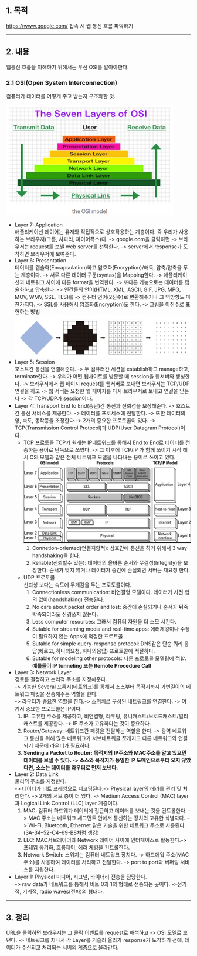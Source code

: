 ## 1. 목적

https://www.google.com/ 접속 시 웹 통신 흐름 파악하기

---

## 2. 내용

웹통신 흐름을 이해하기 위해서는 우선 OSI를 알아야한다.

### 2.1 OSI(Open System Interconnection)

컴퓨터가 데이터를 어떻게 주고 받는지 구조화한 것.

![OSI](Images/OSI.png)

- Layer 7: Application  
  애플리케이션 레이어는 유저와 직접적으로 상호작용하는 계층이다. 즉 우리가 사용하는 브라우저(크롬, 사파리, 파이어폭스)다.
  -> google.com을 클릭하면 -> 브라우저는 request를 보낼 web server를 선택한다. -> server에서 response가 도착하면 브라우저에 보여준다.
- Layer 6: Presentation  
  데이터를 캡슐화(Encapsulation)하고 암호화(Encryption)/해독, 압축/압축을 푸는 계층이다.
  -> 서로 다른 데이터 구문(syntax)을 Mapping한다. -> 애플리케이션과 네트워크 사이에 다른 format을 번역한다.
  -> 또다른 기능으로는 데이터를 캡슐화하고 압축한다.
  -> 인간들의 언어(HTML, XML, ASCII, GIF, JPG, MPG, MOV, WMV, SSL, TLS)를 -> 컴퓨터 언어(2진수)로 변환해주거나 그 역방향도 마찬가지다.
  -> SSL를 사용해서 암호화(Encryption)도 한다.
  -> 그림을 이진수로 표현하는 방법
  ![picturePexel](Images/picturePexel.png)
- Layer 5: Session  
  호스트간 통신을 연결해준다.
  -> 두 컴퓨터간 세션을 establish하고 manage하고, terminate한다.
  -> 우리가 어떤 웹사이트를 방문할 때 session을 웹서버와 생성한다. -> 브라우저에서 웹 페이지 request를 웹서버로 보내면 브라우저는 TCP/UDP 연결을 하고 -> 웹 서버는 요청한 웹 페이지를 다시 브라우저로 보내고 연결을 닫는다 -> 각 TCP/UDP가 session이다.
- Layer 4: Transport
  End to End(종단)간 통신과 신뢰성을 보장해준다.
  -> 호스트간 통신 서비스를 제공한다. -> 데이터를 프로세스에 전달한다. -> 또한 데이터의양, 속도, 동작등을 조정한다.-> 2개의 중요한 프로토콜이 있다.
  -> TCP(Transmission Control Protocol)과 UDP(User Datagram Protocol)이다.
  - TCP 프로토콜
    TCP가 원래는 IP네트워크를 통해서 End to End로 데이터를 전송하는 용어로 단독으로 쓰였다.
    -> 그 이후에 TCP/IP 가 함께 쓰이기 시작 해서 OSI 모델과 같은 전체 네트워크 모델을 나타내는 용어로 쓰이고 있다.
    ![TcpIpModel](Images/TcpIpModel.png)
    1. Connetion-oriented(연결지향적): 상호간에 통신을 하기 위해서 3 way handshaking을 한다.
    2. Reliable(신뢰할수 있는): 데이터의 올바른 순서와 무결성(Integrity)을 보장한다. 순서가 맞지 않거나 데이터가 중간에 손실되면 서버는 재요청 한다.
  - UDP 프로토콜  
    신뢰성 보다는 속도에 무게감을 두는 프로토콜이다.
    1. Connectionless communication: 비연결형 모델이다. 데이터가 사전 협의 없이(handshaking) 전송된다.
    2. No care about packet order and lost: 중간에 손실되거나 순서가 뒤죽박죽되더라도 신경쓰지 않는다.
    3. Less computer resources: 그래서 컴퓨터 자원을 더 소모 시킨다.
    4. Sutable for streaming media and real-time apps: 에러체킹이나 수정이 필요하지 않는 Apps에 적절한 프로토콜
    5. Sutable for simple query-response protocol: DNS같은 단순 쿼리 응답(빠르고, 하나의요청, 하나의응답) 프로토콜에 적절하다.
    6. Sutable for modeling other protocols: 다른 프로토콜 모델링에 적합. **예를들어 IP tunneling 또는 Remote Procedure Call**
- Layer 3: Network Layer  
  경로를 결정하고 논리적 주소를 지정해준다.  
  -> 가능한 Several 프록시(네트워크)를 통해서 소스부터 목적지까지 가변길이의 네트워크 패킷을 전송해주는 역할을 한다.  
  -> 라우터가 중요한 역할을 한다.-> 스위치로 구성된 네트워크를 연결한다. -> 여기서 중요한 프로토콜은 IP이다.
  1. IP: 고유한 주소를 제공하고, 비연결형, 라우팅, 유니캐스트/브로드캐스트/멀티캐스트를 제공한다. -> IP 주소가 고유하다는 것이 중요하다.
  2. Router/Gateway: 네트워크간 패킷을 전달하는 역할을 한다. -> 광역 네트워크 통신을 위해 많은 네트워크가 서브네트워클 쪼개지고 다른 네트워크와 연결되기 때문에 라우터가 필요하다.
  3. **Sending a Packet to Router: 목적지의 IP주소와 MAC주소를 알고 있으면 데이터를 보낼 수 있다. -> 소스와 목적지가 동일한 IP 도메인으로부터 오지 않았다면, 소스는 데이터를 라우터로 먼저 보낸다.**
- Layer 2: Data Link  
  물리적 주소를 지정한다.  
  -> 데이터가 비트 프레임으로 디코딩된다.-> Physical layer의 에러를 관리 및 처리한다. -> 2개의 서브 층이 더 있다. -> Medium Access Control (MAC) layer과 Logical Link Control (LLC) layer 계층이다.
  1. MAC: 컴퓨터 하드웨가 데이터에 접근하고 데이터를 보내는 것을 컨트롤한다. -> MAC 주소는 네트워크 세그먼트 안에서 통신하는 장치의 고유한 식별자다. -> Wi-Fi, Bluetooth, Ethernet 같은 기술을 위한 네트워크 주소로 사용된다.(3A-34–52-C4–69-B8처럼 생김)
  2. LLC: MAC서브레이어와 Network 레이어 사이에 인터페이스로 활동한다.-> 프레임 동기화, 흐름제어, 에러 체킹을 컨트롤한다.
  3. Network Switch: 스위치는 컴퓨터 네트워크 장치다. -> 하드에워 주소(MAC주소)를 사용하여 데이터를 처리하고 전달한다. -> port to port와 버퍼링 서비스를 지원한다.
- Layer 1: Physical
  미디어, 시그널, 바이너리 전송을 담당한다.  
  -> raw data가 네트워크를 통해서 비트 0과 1의 형태로 전송되는 곳이다. ->전기적, 기계적, radio waves(전파)의 형태다.

---

## 3. 정리

URL을 클릭하면 브라우저는 그 클릭 이벤트를 request로 해석하고 -> OSI 모델로 보낸다. -> 네트워크를 지나서 각 Layer를 거슬러 올라가 response가 도착하기 전에, 데이터가 수신되고 처리되는 서버의 계층으로 올라간다.
